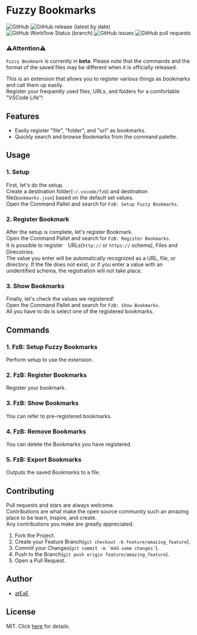 # Fuzzy Bookmarks
![GitHub](https://img.shields.io/github/license/atEaE/fuzzy-bookmarks)
![GitHub release (latest by date)](https://img.shields.io/github/v/release/atEaE/fuzzy-bookmarks)
![GitHub Workflow Status (branch)](https://img.shields.io/github/workflow/status/atEaE/fuzzy-bookmarks/Release%20Fuzzy%20Bookmarks/master)
![GitHub issues](https://img.shields.io/github/issues-raw/atEaE/fuzzy-bookmarks)
![GitHub pull requests](https://img.shields.io/github/issues-pr/atEaE/fuzzy-bookmarks)

### ⚠️Attention️️⚠️
`Fuzzy Bookmark` is currently in **beta**. Please note that the commands and the format of the saved files may be different when it is officially released.

This is an extension that allows you to register various things as bookmarks and call them up easily.  
Register your frequently used files, URLs, and folders for a comfortable "VSCode Life"!

## Features
- Easily register "file", "folder", and "url" as bookmarks.
- Quickly search and browse Bookmarks from the command palette.

## Usage
### 1. Setup
First, let's do the setup.  
Create a destination folder(`~/.vscode/fzb`) and destination file(`bookmarks.json`) based on the default set values.  
Open the Command Pallet and search for `FzB: Setup Fuzzy Bookmarks`.

### 2. Register Bookmark
After the setup is complete, let's register Bookmark.  
Open the Command Pallet and search for `FzB: Register Bookmarks`.  
It is possible to register　URLs(`http://` or `https://` schema), Files and Direcotries.  
The value you enter will be automatically recognized as a URL, file, or directory.
If the file does not exist, or if you enter a value with an unidentified schema, the registration will not take place.

### 3. Show Bookmarks
Finally, let's check the values we registered!  
Open the Command Pallet and search for `FzB: Show Bookmarks`.  
All you have to do is select one of the registered bookmarks.

## Commands
### 1. FzB: Setup Fuzzy Bookmarks
Perform setup to use the extension.

### 2. FzB: Register Bookmarks
Register your bookmark.

### 3. FzB: Show Bookmarks
You can refer to pre-registered bookmarks.

### 4. FzB: Remove Bookmarks
You can delete the Bookmarks you have registered.

### 5. FzB: Export Bookmarks
Outputs the saved Bookmarks to a file.

## Contributing
Pull requests and stars are always welcome.  
Contributions are what make the open source community such an amazing place to be learn, inspire, and create.   
Any contributions you make are greatly appreciated.

1. Fork the Project.
2. Create your Feature Branch(`git checkout -b feature/amazing_feature`).
3. Commit your Changes(`git commit -m 'Add some changes'`).
4. Push to the Branch(`git push origin feature/amazing_feature`).
5. Open a Pull Request.
  
## Author
- [atEaE](https://github.com/atEaE)

## License
MIT. Click [here](./LICENSE) for details.
